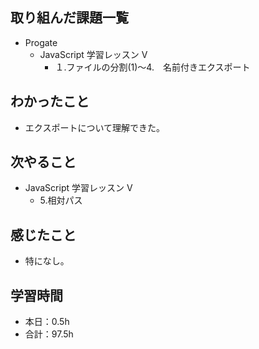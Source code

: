 ## 取り組んだ課題一覧
- Progate
  - JavaScript 学習レッスン V
    - １.ファイルの分割(1)〜4.　名前付きエクスポート
## わかったこと
- エクスポートについて理解できた。
## 次やること
- JavaScript 学習レッスン V
  - 5.相対パス
## 感じたこと
- 特になし。
## 学習時間
- 本日：0.5h
- 合計：97.5h
